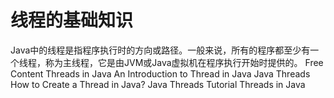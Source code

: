 # 线程的基础知识

Java中的线程是指程序执行时的方向或路径。一般来说，所有的程序都至少有一个线程，称为主线程，它是由JVM或Java虚拟机在程序执行开始时提供的。
<ResourceGroupTitle>Free Content</ResourceGroupTitle>
<BadgeLink colorScheme='blue' badgeText='Official Site' href='https://docs.oracle.com/javase/7/docs/api/java/lang/Thread.html'>Threads in Java</BadgeLink>
<BadgeLink colorScheme='yellow' badgeText='Read' href='https://www.simplilearn.com/tutorials/java-tutorial/thread-in-java'>An Introduction to Thread in Java</BadgeLink>
<BadgeLink colorScheme='yellow' badgeText='Read' href='https://www.geeksforgeeks.org/java-threads/'>Java Threads</BadgeLink>
<BadgeLink colorScheme='yellow' badgeText='Read' href='https://www.javatpoint.com/how-to-create-a-thread-in-java'>How to Create a Thread in Java?</BadgeLink>
<BadgeLink badgeText='Watch' href='https://www.youtube.com/watch?v=TCd8QIS-2KI'>Java Threads Tutorial</BadgeLink>
<BadgeLink badgeText='Watch' href='https://youtu.be/TCd8QIS-2KI'>Threads in Java</BadgeLink>
